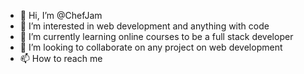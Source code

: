 - 👋 Hi, I’m @ChefJam
- 👀 I’m interested in web development and anything with code
- 🌱 I’m currently learning online courses to be a full stack developer 
- 💞️ I’m looking to collaborate on any project on web development 
- 📫 How to reach me 

<!---
ChefJam/ChefJam is a ✨ special ✨ repository because its `README.md` (this file) appears on your GitHub profile.
You can click the Preview link to take a look at your changes.
--->
